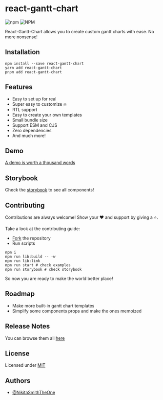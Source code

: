 # react-gantt-chart

![npm](https://img.shields.io/npm/dm/react-gantt-chart)
![NPM](https://img.shields.io/npm/l/react-gantt-chart)

React-Gantt-Chart allows you to create custom gantt charts with ease. No more nonsense!

## Installation

```
npm install --save react-gantt-chart
yarn add react-gantt-chart
pnpm add react-gantt-chart
```

## Features

- Easy to set up for real
- Super easy to customize 🔥
- RTL support
- Easy to create your own templates
- Small bundle size
- Support ESM and CJS
- Zero dependencies
- And much more!

## Demo

[A demo is worth a thousand words](https://react-gantt-chart.vercel.app/)

## Storybook

Check the [storybook](https://623c0a4c2ac802003a3dc7f6-hzojeuzxnz.chromatic.com/) to see all components!

## Contributing

Contributions are always welcome! Show your ❤️ and support by giving a ⭐.

Take a look at the contributing guide:

- [Fork](https://www.dataschool.io/how-to-contribute-on-github) the repository
- Run scripts

```
npm i
npm run lib:build -- -w
npm run lib:link
npm run start # check examples
npm run storybook # check storybook
```

So now you are ready to make the world better place!

## Roadmap

- Make more built-in gantt chart templates
- Simplify some components props and make the ones memoized

## Release Notes

You can browse them all [here](https://github.com/NikitaSmithTheOne/react-gantt-chart/releases)

## License

Licensed under [MIT](https://choosealicense.com/licenses/mit/)

## Authors

- [@NikitaSmithTheOne](https://github.com/NikitaSmithTheOne)
